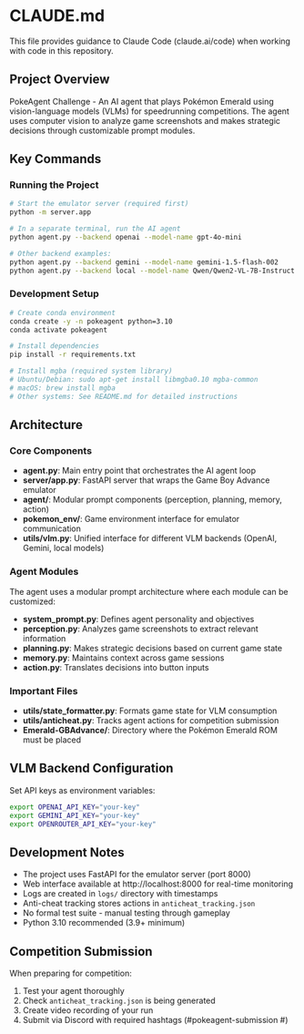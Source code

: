 # CLAUDE.md

This file provides guidance to Claude Code (claude.ai/code) when working with code in this repository.

## Project Overview
PokeAgent Challenge - An AI agent that plays Pokémon Emerald using vision-language models (VLMs) for speedrunning competitions. The agent uses computer vision to analyze game screenshots and makes strategic decisions through customizable prompt modules.

## Key Commands

### Running the Project
```bash
# Start the emulator server (required first)
python -m server.app

# In a separate terminal, run the AI agent
python agent.py --backend openai --model-name gpt-4o-mini

# Other backend examples:
python agent.py --backend gemini --model-name gemini-1.5-flash-002
python agent.py --backend local --model-name Qwen/Qwen2-VL-7B-Instruct
```

### Development Setup
```bash
# Create conda environment
conda create -y -n pokeagent python=3.10
conda activate pokeagent

# Install dependencies
pip install -r requirements.txt

# Install mgba (required system library)
# Ubuntu/Debian: sudo apt-get install libmgba0.10 mgba-common
# macOS: brew install mgba
# Other systems: See README.md for detailed instructions
```

## Architecture

### Core Components
- **agent.py**: Main entry point that orchestrates the AI agent loop
- **server/app.py**: FastAPI server that wraps the Game Boy Advance emulator
- **agent/**: Modular prompt components (perception, planning, memory, action)
- **pokemon_env/**: Game environment interface for emulator communication
- **utils/vlm.py**: Unified interface for different VLM backends (OpenAI, Gemini, local models)

### Agent Modules
The agent uses a modular prompt architecture where each module can be customized:
- **system_prompt.py**: Defines agent personality and objectives
- **perception.py**: Analyzes game screenshots to extract relevant information
- **planning.py**: Makes strategic decisions based on current game state
- **memory.py**: Maintains context across game sessions
- **action.py**: Translates decisions into button inputs

### Important Files
- **utils/state_formatter.py**: Formats game state for VLM consumption
- **utils/anticheat.py**: Tracks agent actions for competition submission
- **Emerald-GBAdvance/**: Directory where the Pokémon Emerald ROM must be placed

## VLM Backend Configuration
Set API keys as environment variables:
```bash
export OPENAI_API_KEY="your-key"
export GEMINI_API_KEY="your-key"
export OPENROUTER_API_KEY="your-key"
```

## Development Notes
- The project uses FastAPI for the emulator server (port 8000)
- Web interface available at http://localhost:8000 for real-time monitoring
- Logs are created in `logs/` directory with timestamps
- Anti-cheat tracking stores actions in `anticheat_tracking.json`
- No formal test suite - manual testing through gameplay
- Python 3.10 recommended (3.9+ minimum)

## Competition Submission
When preparing for competition:
1. Test your agent thoroughly
2. Check `anticheat_tracking.json` is being generated
3. Create video recording of your run
4. Submit via Discord with required hashtags (#pokeagent-submission #<backend>)